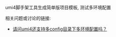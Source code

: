 umi4脚手架工具生成简单版项目模板, 测试多环境配置

相关问题或讨论的链接:

- [请问umi4还支持多config目录下多环境配置吗？](https://github.com/umijs/umi/discussions/8341)